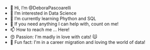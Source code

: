 - 👋 Hi, I’m @DeboraPascoarelli
- 👀 I’m interested in Data Science
- 🌱 I’m currently learning Phython and SQL
- 🦾 If you need anything I can help with, count on me! 
- 📫 How to reach me ... Here!
- 😍 Passion: I'm madly in love with cats! 😽
- 🎲 Fun fact: I'm in a career migration and loving the world of data! 

<!---
DeboraPascoarelli/DeboraPascoarelli is a ✨ special ✨ repository because its `README.md` (this file) appears on your GitHub profile.
You can click the Preview link to take a look at your changes.
--->
